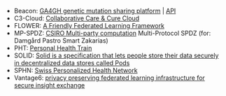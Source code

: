 * Beacon: [GA4GH genetic mutation sharing platform](https://beacon-network.org/) | [API](https://beacon-network.org/#/developers/api/beacon-network)
* C3-Cloud: [Collaborative Care & Cure Cloud](https://c3-cloud.eu/)
* FLOWER: [A Friendly Federated Learning Framework](https://flower.dev/)
* MP-SPDZ: [CSIRO Multi-party computation](https://github.com/data61/MP-SPDZ) Multi-Protocol SPDZ (for: Damgård Pastro Smart Zakarias)
* PHT:  [Personal Health Train](https://pht.health-ri.nl/)
* SOLID: [Solid is a specification that lets people store their data securely in decentralized data stores called Pods](https://solidproject.org/)
* SPHN: [Swiss Personalized Health Network](https://sphn.ch/network/projects/)
* Vantage6: [privacy preserving federated learning infrastructure for secure insight exchange](https://vantage6.ai/)
